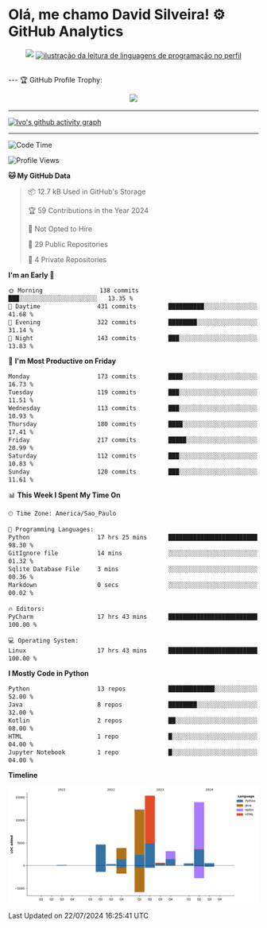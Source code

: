 
# Olá, me chamo David Silveira! ⚙️ GitHub Analytics

<div width="100%" align="center">
  <img  src="http://github-profile-summary-cards.vercel.app/api/cards/profile-details?username=DavidSilveira80&theme=transparent"/>
  <a href="https://github.com/Gurupreet" title="ilustração do mapeamento de linguagens">
  <img align="center" src="https://github-readme-stats.vercel.app/api/top-langs/?username=DavidSilveira80&theme=dracula&hide_langs_below=1" alt="ilustração da leitura de linguagens de programação no perfil"/>
</a>
</div>


<br />

--- 🏆 GitHub Profile Trophy:

<p align="center">
  <a
    href="https://github.com/ryo-ma/github-profile-trophy"
    title="repositório de troféus"
  >
    <img
      width="800"
      src="https://github-profile-trophy.vercel.app/?username=DavidSilveira80&column=8&theme=darkhub&no-frame=true&no-bg=true"
    />
  </a>
</p>

---
[![Ivo's github activity graph](https://github-readme-activity-graph.vercel.app/graph?username=DavidSilveira80&bg_color=0d1117&color=708090&line=139ae1&point=ffffff&area=true&hide_border=true)](https://github.com/ip681/)

---
<!--START_SECTION:waka-->
![Code Time](http://img.shields.io/badge/Code%20Time-162%20hrs%2026%20mins-blue)

![Profile Views](http://img.shields.io/badge/Profile%20Views-7-blue)

**🐱 My GitHub Data** 

> 📦 12.7 kB Used in GitHub's Storage 
 > 
> 🏆 59 Contributions in the Year 2024
 > 
> 🚫 Not Opted to Hire
 > 
> 📜 29 Public Repositories 
 > 
> 🔑 4 Private Repositories 
 > 
**I'm an Early 🐤** 

```text
🌞 Morning                138 commits         ███░░░░░░░░░░░░░░░░░░░░░░   13.35 % 
🌆 Daytime                431 commits         ██████████░░░░░░░░░░░░░░░   41.68 % 
🌃 Evening                322 commits         ████████░░░░░░░░░░░░░░░░░   31.14 % 
🌙 Night                  143 commits         ███░░░░░░░░░░░░░░░░░░░░░░   13.83 % 
```
📅 **I'm Most Productive on Friday** 

```text
Monday                   173 commits         ████░░░░░░░░░░░░░░░░░░░░░   16.73 % 
Tuesday                  119 commits         ███░░░░░░░░░░░░░░░░░░░░░░   11.51 % 
Wednesday                113 commits         ███░░░░░░░░░░░░░░░░░░░░░░   10.93 % 
Thursday                 180 commits         ████░░░░░░░░░░░░░░░░░░░░░   17.41 % 
Friday                   217 commits         █████░░░░░░░░░░░░░░░░░░░░   20.99 % 
Saturday                 112 commits         ███░░░░░░░░░░░░░░░░░░░░░░   10.83 % 
Sunday                   120 commits         ███░░░░░░░░░░░░░░░░░░░░░░   11.61 % 
```


📊 **This Week I Spent My Time On** 

```text
🕑︎ Time Zone: America/Sao_Paulo

💬 Programming Languages: 
Python                   17 hrs 25 mins      █████████████████████████   98.30 % 
GitIgnore file           14 mins             ░░░░░░░░░░░░░░░░░░░░░░░░░   01.32 % 
Sqlite Database File     3 mins              ░░░░░░░░░░░░░░░░░░░░░░░░░   00.36 % 
Markdown                 0 secs              ░░░░░░░░░░░░░░░░░░░░░░░░░   00.02 % 

🔥 Editors: 
PyCharm                  17 hrs 43 mins      █████████████████████████   100.00 % 

💻 Operating System: 
Linux                    17 hrs 43 mins      █████████████████████████   100.00 % 
```

**I Mostly Code in Python** 

```text
Python                   13 repos            █████████████░░░░░░░░░░░░   52.00 % 
Java                     8 repos             ████████░░░░░░░░░░░░░░░░░   32.00 % 
Kotlin                   2 repos             ██░░░░░░░░░░░░░░░░░░░░░░░   08.00 % 
HTML                     1 repo              █░░░░░░░░░░░░░░░░░░░░░░░░   04.00 % 
Jupyter Notebook         1 repo              █░░░░░░░░░░░░░░░░░░░░░░░░   04.00 % 
```



**Timeline**

![Lines of Code chart](https://raw.githubusercontent.com/DavidSilveira80/DavidSilveira80/master/assets/bar_graph.png)


 Last Updated on 22/07/2024 16:25:41 UTC
<!--END_SECTION:waka-->


